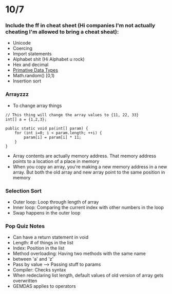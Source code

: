 # 10/7
### Include the ff in cheat sheet (Hi companies I'm not actually cheating I'm allowed to bring a cheat sheat):
- Unicode
- Coercing
- Import statements
- Alphabet shit (Hi Alphabet u rock)
- Hex and decimal
- [Primative Data Types](https://docs.oracle.com/javase/tutorial/java/nutsandbolts/datatypes.html)
- Math.random() [0,1)
- Insertion sort

### Arrayzzz
- To change array things
```
// This thing will change the array values to {11, 22, 33}
int[] a = {1,2,3};

public static void pa(int[] param) {
	for (int i=0; i < param.length; ++i) { 
		param[i] = param[i] * 11;
	}
}
```
- Array contents are actually memory address. That memory address points to a location of a place in memory
- When you copy an array, you're making a new memory address in a new array. But both the old array and new array point to the same position in memory

### Selection Sort
- Outer loop: Loop through length of array
- Inner loop: Comparing the current index with other numbers in the loop
- Swap happens in the outer loop

### Pop Quiz Notes
- Can have a return statement in void
- Length: # of things in the list
- Index: Position in the list
- Method overloading: Having two methods with the same name
- between 'a' and 'z'
- Pass by value --> Passing stuff to params
- Compiler: Checks syntax
- When redeclaring list length, default values of old version of array gets overwritten
- GEMDAS applies to operators
